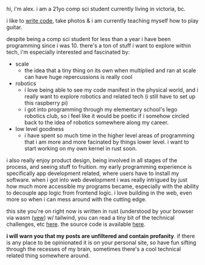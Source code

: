 hi, i'm alex. i am a 21yo comp sci student currently living in victoria, bc.

i like to [write code](https://github.com/bizarre), take photos & i am currently teaching myself how to play guitar.

despite being a comp sci student for less than a year i have been programming since i was 10. there's a ton of stuff i want to explore within tech, i'm especially interested and fascinated by:

* scale
  * the idea that a tiny thing on its own when multiplied and ran at scale can have huge repercussions is really cool
* robotics
  * i love being able to see my code manifest in the physical world, and i really want to explore robotics and related tech (i still have to set up this raspberry pi)
  * i got into programming through my elementary school's lego robotics club, so i feel like it would be poetic if i somehow circled back to the idea of robotics somewhere along my career.
* low level goodness
  * i have spent so much time in the higher level areas of programming that i am more and more facinated by things lower level. i want to start working on my own kernel in rust soon.

i also really enjoy product design, being involved in all stages of the process, and seeing stuff to fruition. my early programming experience is specifically app development related, where users have to install my software. when i got into web development i was really intrigued by just how much more accessible my programs became, especially with the ability to decouple app logic from frontend logic. i love building in the web, even more so when i can mess around with the cutting edge.

this site you're on right now is written in rust (understood by your browser via wasm ([yew](https://github.com/yewstack/yew)) w/ tailwind, you can read a tiny bit of the technical challenges, etc [here](/042421). the source code is available [here](https://github.com/bizarre/bizarre). 

**i will warn you that my posts are unfiltered and contain profanity**. 
if there is any place to be opinionated it is on your personal site, so have fun sifting through the recesses of my brain, sometimes there's a cool technical related thing somewhere around.